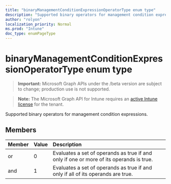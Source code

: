 ```yaml
---
title: "binaryManagementConditionExpressionOperatorType enum type"
description: "Supported binary operators for management condition expressions."
author: "rolyon"
localization_priority: Normal
ms.prod: "Intune"
doc_type: enumPageType
---
```


# binaryManagementConditionExpressionOperatorType enum type

> **Important:** Microsoft Graph APIs under the /beta version are subject to change; production use is not supported.

> **Note:** The Microsoft Graph API for Intune requires an [active Intune license](https://go.microsoft.com/fwlink/?linkid=839381) for the tenant.

Supported binary operators for management condition expressions.

## Members
|Member|Value|Description|
|:---|:---|:---|
|or|0|Evaluates a set of operands as true if and only if one or more of its operands is true.|
|and|1|Evaluates a set of operands as true if and only if all of its operands are true.|



